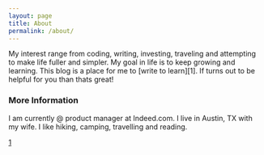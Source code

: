 ```yaml
---
layout: page
title: About
permalink: /about/
---
```


My interest range from coding, writing, investing, traveling and attempting to make life fuller and simpler. My goal in life is to keep growing and learning. This blog is a place for me to [write to learn][1]. If turns out to be helpful for you than thats great!

### More Information

I am currently @ product manager at Indeed.com. I live in Austin, TX with my wife. I like hiking, camping, travelling and reading.


[1](https://wac.colostate.edu/resources/wac/intro/wtl/)
